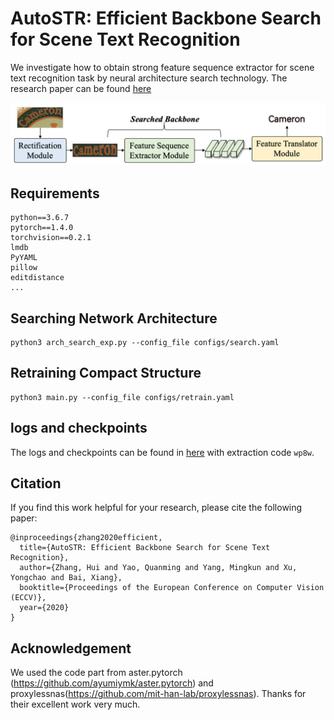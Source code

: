 # AutoSTR: Efficient Backbone Search for  Scene Text Recognition

We investigate how to obtain strong feature sequence extractor for scene text recognition task by neural architecture search technology. The research paper can be found [here]([https://arxiv.org/pdf/2003.06567.pdf](https://arxiv.org/pdf/2003.06567.pdf))

![overview](./images/general_structure.png)


## Requirements

```
python==3.6.7
pytorch==1.4.0
torchvision==0.2.1
lmdb
PyYAML
pillow
editdistance
...
```

## Searching Network Architecture

```
python3 arch_search_exp.py --config_file configs/search.yaml 
```

## Retraining Compact Structure

```
python3 main.py --config_file configs/retrain.yaml 
```

## logs and checkpoints 

The logs and checkpoints can be found in [here](https://pan.baidu.com/s/14D4XQWrjbn6R1zmf_7IExw) with extraction code `wp8w`.

## Citation

If you find this work helpful for your research, please cite the following paper:

```
@inproceedings{zhang2020efficient,
  title={AutoSTR: Efficient Backbone Search for Scene Text Recognition},
  author={Zhang, Hui and Yao, Quanming and Yang, Mingkun and Xu, Yongchao and Bai, Xiang},
  booktitle={Proceedings of the European Conference on Computer Vision (ECCV)},
  year={2020}
}
```

## Acknowledgement

We used the code part from aster.pytorch (https://github.com/ayumiymk/aster.pytorch) and proxylessnas(https://github.com/mit-han-lab/proxylessnas). Thanks for their excellent work very much.
